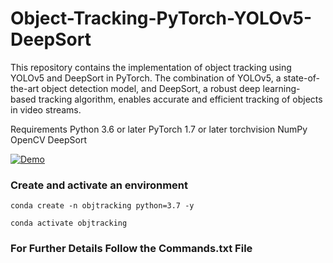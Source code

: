 # Object-Tracking-PyTorch-YOLOv5-DeepSort

This repository contains the implementation of object tracking using YOLOv5 and DeepSort in PyTorch. The combination of YOLOv5, a state-of-the-art object detection model, and DeepSort, a robust deep learning-based tracking algorithm, enables accurate and efficient tracking of objects in video streams.

Requirements
Python 3.6 or later
PyTorch 1.7 or later
torchvision
NumPy
OpenCV
DeepSort


[![Demo](img.gif)](https://github.com/SuchindraKumar/Obj_Tracking_with_deepSort_-_yolov5/blob/main/img.gif)



### Create and activate an environment
```
conda create -n objtracking python=3.7 -y

conda activate objtracking
```

### For Further Details Follow the Commands.txt File
